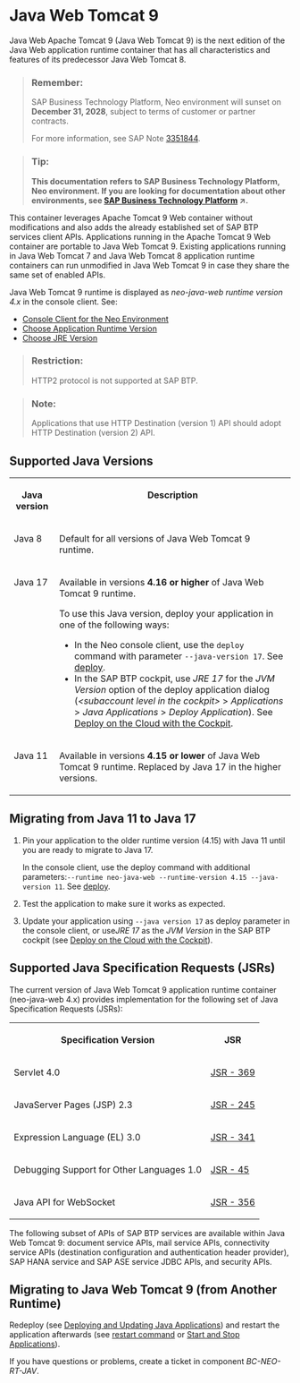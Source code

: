 <!-- loio41b1ee9f59ad4e9b88bfedae360d421e -->

# Java Web Tomcat 9

Java Web Apache Tomcat 9 \(Java Web Tomcat 9\) is the next edition of the Java Web application runtime container that has all characteristics and features of its predecessor Java Web Tomcat 8.

> ### Remember:  
> SAP Business Technology Platform, Neo environment will sunset on **December 31, 2028**, subject to terms of customer or partner contracts.
> 
> For more information, see SAP Note [3351844](https://launchpad.support.sap.com/#/notes/3351844).

> ### Tip:  
> **This documentation refers to SAP Business Technology Platform, Neo environment. If you are looking for documentation about other environments, see [SAP Business Technology Platform](https://help.sap.com/viewer/65de2977205c403bbc107264b8eccf4b/Cloud/en-US/6a2c1ab5a31b4ed9a2ce17a5329e1dd8.html "SAP Business Technology Platform (SAP BTP) is an integrated offering comprised of four technology portfolios: database and data management, application development and integration, analytics, and intelligent technologies. The platform offers users the ability to turn data into business value, compose end-to-end business processes, and build and extend SAP applications quickly.") :arrow_upper_right:.**

This container leverages Apache Tomcat 9 Web container without modifications and also adds the already established set of SAP BTP services client APIs. Applications running in the Apache Tomcat 9 Web container are portable to Java Web Tomcat 9. Existing applications running in Java Web Tomcat 7 and Java Web Tomcat 8 application runtime containers can run unmodified in Java Web Tomcat 9 in case they share the same set of enabled APIs.

Java Web Tomcat 9 runtime is displayed as *neo-java-web runtime version 4.x* in the console client. See:

-   [Console Client for the Neo Environment](../50-administration-and-ops-neo/console-client-for-the-neo-environment-7613230.md)
-   [Choose Application Runtime Version](../50-administration-and-ops-neo/choose-application-runtime-version-13afe5c.md)
-   [Choose JRE Version](../50-administration-and-ops-neo/choose-jre-version-ee71c1a.md)

> ### Restriction:  
> HTTP2 protocol is not supported at SAP BTP.

> ### Note:  
> Applications that use HTTP Destination \(version 1\) API should adopt HTTP Destination \(version 2\) API.



<a name="loio41b1ee9f59ad4e9b88bfedae360d421e__section_drv_wtc_srb"/>

## Supported Java Versions


<table>
<tr>
<th valign="top">

Java version



</th>
<th valign="top">

Description



</th>
</tr>
<tr>
<td valign="top">

Java 8



</td>
<td valign="top">

Default for all versions of Java Web Tomcat 9 runtime.



</td>
</tr>
<tr>
<td valign="top">

Java 17



</td>
<td valign="top">

Available in versions **4.16 or higher** of Java Web Tomcat 9 runtime.

To use this Java version, deploy your application in one of the following ways:

-   In the Neo console client, use the `deploy` command with parameter `--java-version 17`. See [deploy](../50-administration-and-ops-neo/deploy-937db4f.md).
-   In the SAP BTP cockpit, use *JRE 17* for the *JVM Version* option of the deploy application dialog \(*<subaccount level in the cockpit\>* \> *Applications* \> *Java Applications* \> *Deploy Application*\). See [Deploy on the Cloud with the Cockpit](deploy-on-the-cloud-with-the-cockpit-abded96.md).



</td>
</tr>
<tr>
<td valign="top">

Java 11



</td>
<td valign="top">

Available in versions **4.15 or lower** of Java Web Tomcat 9 runtime. Replaced by Java 17 in the higher versions.



</td>
</tr>
</table>



<a name="loio41b1ee9f59ad4e9b88bfedae360d421e__section_tj3_1cd_srb"/>

## Migrating from Java 11 to Java 17

1.  Pin your application to the older runtime version \(4.15\) with Java 11 until you are ready to migrate to Java 17.

    In the console client, use the deploy command with additional parameters:`--runtime neo-java-web --runtime-version 4.15 --java-version 11`. See [deploy](../50-administration-and-ops-neo/deploy-937db4f.md).

2.  Test the application to make sure it works as expected.
3.  Update your application using `--java version 17` as deploy parameter in the console client, or use*JRE 17* as the *JVM Version* in the SAP BTP cockpit \(see [Deploy on the Cloud with the Cockpit](deploy-on-the-cloud-with-the-cockpit-abded96.md)\).



<a name="loio41b1ee9f59ad4e9b88bfedae360d421e__section_cq4_xtc_srb"/>

## Supported Java Specification Requests \(JSRs\)

The current version of Java Web Tomcat 9 application runtime container \(neo-java-web 4.x\) provides implementation for the following set of Java Specification Requests \(JSRs\):


<table>
<tr>
<th valign="top">

Specification Version



</th>
<th valign="top">

JSR



</th>
</tr>
<tr>
<td valign="top">

Servlet 4.0



</td>
<td valign="top">

[JSR - 369](https://jcp.org/aboutJava/communityprocess/final/jsr369/index.html)



</td>
</tr>
<tr>
<td valign="top">

JavaServer Pages \(JSP\) 2.3



</td>
<td valign="top">

[JSR - 245](https://jcp.org/aboutJava/communityprocess/mrel/jsr245/index2.html) 



</td>
</tr>
<tr>
<td valign="top">

Expression Language \(EL\) 3.0



</td>
<td valign="top">

[JSR - 341](https://jcp.org/aboutJava/communityprocess/final/jsr341/index.html) 



</td>
</tr>
<tr>
<td valign="top">

Debugging Support for Other Languages 1.0



</td>
<td valign="top">

[JSR - 45](https://jcp.org/en/jsr/detail?id=45) 



</td>
</tr>
<tr>
<td valign="top">

Java API for WebSocket



</td>
<td valign="top">

[JSR - 356](https://jcp.org/en/jsr/detail?id=356) 



</td>
</tr>
</table>

The following subset of APIs of SAP BTP services are available within Java Web Tomcat 9: document service APIs, mail service APIs, connectivity service APIs \(destination configuration and authentication header provider\), SAP HANA service and SAP ASE service JDBC APIs, and security APIs.



<a name="loio41b1ee9f59ad4e9b88bfedae360d421e__section_mhk_xkj_srb"/>

## Migrating to Java Web Tomcat 9 \(from Another Runtime\)

Redeploy \(see [Deploying and Updating Java Applications](deploying-and-updating-java-applications-e5dfbc6.md)\) and restart the application afterwards \(see [restart command](../50-administration-and-ops-neo/restart-7c0f7a1.md) or [Start and Stop Applications](../50-administration-and-ops-neo/start-and-stop-applications-7612f03.md)\).

If you have questions or problems, create a ticket in component *BC-NEO-RT-JAV*.

